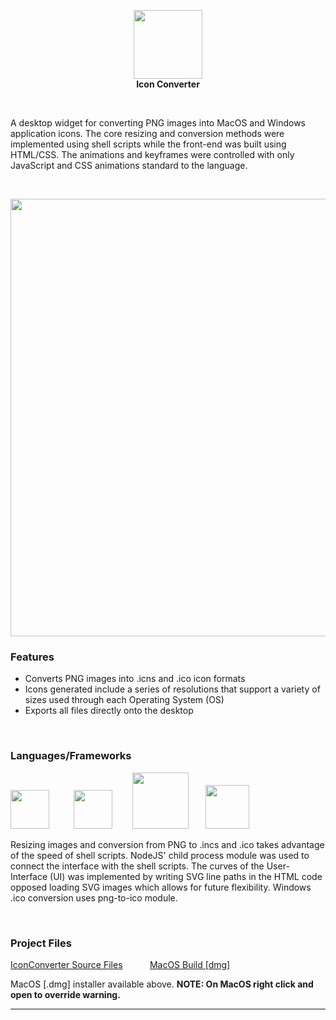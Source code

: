 

<p align="center">
  <img src="https://github.com/MichaelTr7/Portfolio/tree/master/Images/IconConverter.png" width = "110"><br/>
<b>Icon Converter</b>
</p>

<br/>


A desktop widget for converting PNG images into MacOS and Windows application icons. The core resizing and conversion methods were implemented using shell scripts while the front-end was built using HTML/CSS. The animations and keyframes were controlled with only JavaScript and CSS animations standard to the language. 

<br/>

<p align ="center">
<img src = "https://github.com/MichaelTr7/Portfolio/tree/master/Icon Converter Summary Page.png" width = "700">
</p>

### Features
- Converts PNG images into .icns and .ico icon formats
- Icons generated include a series of resolutions that support a variety of sizes used through each Operating System (OS)
- Exports all files directly onto the desktop
<br/>

### Languages/Frameworks
<img src="https://github.com/MichaelTr7/Portfolio/tree/master/Images/Webstack_Logo.png" width = "62">&nbsp;&nbsp;&nbsp;&nbsp;&nbsp;&nbsp;&nbsp;&nbsp;&nbsp;&nbsp;<img src="https://github.com/MichaelTr7/Portfolio/tree/master/Images/ElectronJS_Logo.png" width = "62">&nbsp;&nbsp;&nbsp;&nbsp;&nbsp;&nbsp;&nbsp;&nbsp;<img src="https://github.com/MichaelTr7/Portfolio/tree/master/Images/NodeJS_Logo.png" width = "90">&nbsp;&nbsp;&nbsp;&nbsp;&nbsp;&nbsp;&nbsp;<img src="https://github.com/MichaelTr7/Portfolio/tree/master/Images/Shell_Script_Icon.png" width = "70" >


Resizing images and conversion from PNG to .incs and .ico takes advantage of the speed of shell scripts. NodeJS' child process module was used to connect the interface with the shell scripts. The curves of the User-Interface (UI) was implemented by writing SVG line paths in the HTML code opposed loading SVG images which allows for future flexibility. Windows .ico conversion uses png-to-ico module.

<br/>

### Project Files 
[IconConverter Source Files](https://github.com/MichaelTr7/Michael-Troeung-Portfolio/tree/master/Projects/IconConverter)&nbsp;&nbsp;&nbsp;&nbsp;&nbsp;&nbsp;&nbsp;&nbsp;&nbsp;&nbsp; [MacOS Build [dmg]](https://github.com/MichaelTr7/Portfolio/releases/download/IconConverter-1.0.0-MacOS/IconConverter-1.0.1.dmg)&nbsp;&nbsp;&nbsp;&nbsp;&nbsp;&nbsp;&nbsp;&nbsp;&nbsp;&nbsp;


MacOS [.dmg] installer available above. <b> NOTE: On MacOS right click and open to override warning. </b>



<hr>
<br>
<br>
